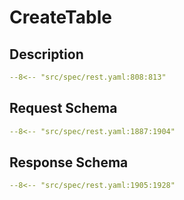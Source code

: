 # CreateTable

## Description

```yaml
--8<-- "src/spec/rest.yaml:808:813"
```

## Request Schema

```yaml
--8<-- "src/spec/rest.yaml:1887:1904"
```
## Response Schema

```yaml
--8<-- "src/spec/rest.yaml:1905:1928"
```
